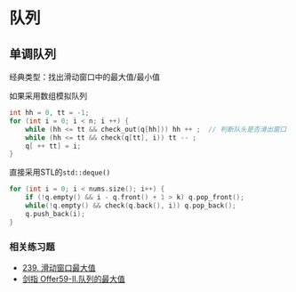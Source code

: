 # 队列

## 单调队列
经典类型：找出滑动窗口中的最大值/最小值

如果采用数组模拟队列
```C++
int hh = 0, tt = -1;
for (int i = 0; i < n; i ++) {
    while (hh <= tt && check_out(q[hh])) hh ++ ;  // 判断队头是否滑出窗口
    while (hh <= tt && check(q[tt], i)) tt -- ;
    q[ ++ tt] = i;
}
```

直接采用STL的`std::deque()`
```C++
for (int i = 0; i < nums.size(); i++) {
    if (!q.empty() && i - q.front() + 1 > k) q.pop_front();
    while(!q.empty() && check(q.back(), i)) q.pop_back();
    q.push_back(i);
}
```

### 相关练习题
- [239. 滑动窗口最大值](https://leetcode.cn/problems/sliding-window-maximum/)
- [剑指 Offer59-II.队列的最大值](https://leetcode.cn/problems/dui-lie-de-zui-da-zhi-lcof)